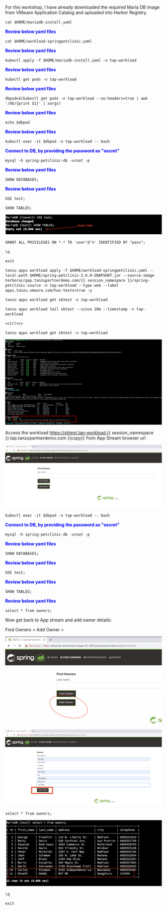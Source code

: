 
For this workshop, I have already downloaded the required Maria DB image from VMware Application Catalog and uploaded into Harbor Registry. 

<p style="color:blue"><strong>  </strong></p>

```execute
cat $HOME/mariadb-install.yaml
```

<p style="color:blue"><strong> Review below yaml files </strong></p>

```execute
cat $HOME/workload-springpetclinic.yaml
```

<p style="color:blue"><strong> Review below yaml files </strong></p>

```execute
kubectl apply -f $HOME/mariadb-install.yaml -n tap-workload
```
<p style="color:blue"><strong> Review below yaml files </strong></p>

```execute
kubectl get pods -n tap-workload
```
<p style="color:blue"><strong> Review below yaml files </strong></p>

```execute
dbpod=$(kubectl get pods -n tap-workload --no-headers=true | awk '/db/{print $1}' | xargs)
```
<p style="color:blue"><strong> Review below yaml files </strong></p>

```execute
echo $dbpod
```
<p style="color:blue"><strong> Review below yaml files </strong></p>

```execute
kubectl exec -it $dbpod -n tap-workload -- bash
```
<p style="color:blue"><strong> Connect to DB, by providing the password as "secret" </strong></p>

```execute
mysql -h spring-petclinic-db -uroot -p
```
<p style="color:blue"><strong> Review below yaml files </strong></p>

```execute
SHOW DATABASES;
```

<p style="color:blue"><strong> Review below yaml files </strong></p>

```execute
USE test;
```

```execute
SHOW TABLES;
```

![Local host](images/db-1.png)

```execute
GRANT ALL PRIVILEGES ON *.* TO 'user'@'%' IDENTIFIED BY "pass";
```

```execute
\q
```

```execute
exit
```

```execute
tanzu apps workload apply -f $HOME/workload-springpetclinic.yaml --local-path $HOME/spring-petclinic-2.6.0-SNAPSHOT.jar --source-image harborairgap.tanzupartnerdemo.com/{{ session_namespace }}/spring-petclinic-source -n tap-workload --type web --label apps.tanzu.vmware.com/has-tests=true -y
```

```execute
tanzu apps workload get sbtest -n tap-workload
```

```execute
tanzu apps workload tail sbtest --since 10m --timestamp -n tap-workload
```

```execute
<ctrl+c>
```

```execute
tanzu apps workload get sbtest -n tap-workload
```

![Local host](images/sb-3.png)

Access the workload https://sbtest.tap-workload.{{ session_namespace }}.tap.tanzupartnerdemo.com {{copy}} from App Stream browser url

![Local host](images/sb-4.png)

```execute
kubectl exec -it $dbpod -n tap-workload -- bash
```

<p style="color:blue"><strong> Connect to DB, by providing the password as "secret" </strong></p>

```execute
mysql -h spring-petclinic-db -uroot -p
```
<p style="color:blue"><strong> Review below yaml files </strong></p>

```execute
SHOW DATABASES;
```

<p style="color:blue"><strong> Review below yaml files </strong></p>

```execute
USE test;
```

<p style="color:blue"><strong> Review below yaml files </strong></p>

```execute
SHOW TABLES;
```

<p style="color:blue"><strong> Review below yaml files </strong></p>

```execute
select * from owners;
```

Now get back to App stream and add owner details: 

Find Owners > Add Owner > 

![Local host](images/sb-5.png)


![Local host](images/sb-6.png)

```execute
select * from owners;
```

![Local host](images/sb-7.png)

```execute
\q
```

```execute
exit
```
